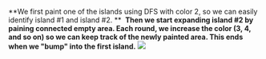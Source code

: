 **We first paint one of the islands using DFS with color 2, so we can easily identify island #1 and island #2. **
​
**Then we start expanding island #2 by paining connected empty area. Each round, we increase the color (3, 4, and so on) so we can keep track of the newly painted area. This ends when we "bump" into the first island.**
![](https://assets.leetcode.com/users/votrubac/image_1541488072.png)